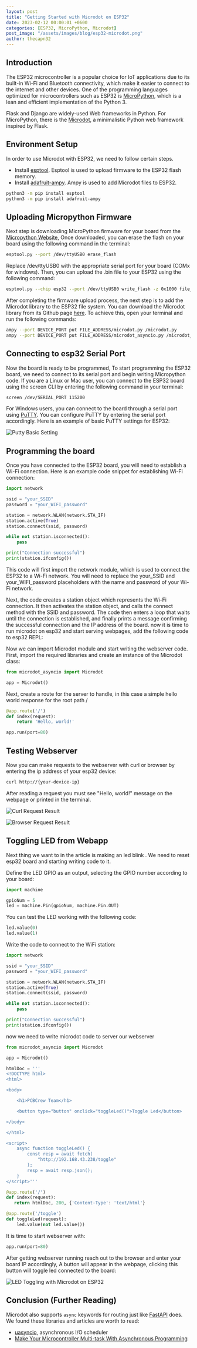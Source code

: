 ```yaml
---
layout: post
title: "Getting Started with Microdot on ESP32"
date: 2023-02-12 00:00:01 +0600
categories: [ESP32, MicroPython, Microdot]
post_image: "/assets/images/blog/esp32-microdot.png"
author: thecapn32
---
```



## Introduction

The ESP32 microcontroller is a popular choice for IoT applications due to its built-in Wi-Fi and Bluetooth connectivity, which make it easier to connect to the internet and other devices. One of the programming languages optimized for microcontrollers such as ESP32 is [MicroPython](https://micropython.org/), which is a lean and efficient implementation of the Python 3.

Flask and Django are widely-used Web frameworks in Python.
For MicroPython, there is the [Microdot](https://github.com/miguelgrinberg/microdot), a minimalistic Python web framework inspired by Flask.

## Environment Setup

In order to use Microdot with ESP32, we need to follow certain steps.

* Install [esptool](https://github.com/espressif/esptool). Esptool is used to upload firmware to the ESP32 flash memory.
* Install [adafruit-ampy](https://github.com/scientifichackers/ampy).  Ampy is used to add Microdot files to ESP32.

```sh
python3 -m pip install esptool
python3 -m pip install adafruit-ampy
```

## Uploading Micropython Firmware

Next step is downloading MicroPython firmware for your board from the [Micropython Website](https://micropython.org/download/esp32/), Once downloaded, you can erase the flash on your board using the following command in the terminal:

```sh
esptool.py --port /dev/ttyUSB0 erase_flash
```

Replace /dev/ttyUSB0 with the appropriate serial port for your board (COMx for windows).
Then, you can upload the .bin file to your ESP32 using the following command:

```sh
esptool.py --chip esp32 --port /dev/ttyUSB0 write_flash -z 0x1000 file_name.bin
```

After completing the firmware upload process, the next step is to add the Microdot library to the ESP32 file system. You can download the Microdot library from its Github page [here](https://github.com/miguelgrinberg/microdot). To achieve this, open your terminal and run the following commands:

```sh
ampy --port DEVICE_PORT put FILE_ADDRESS/microdot.py /microdot.py
ampy --port DEVICE_PORT put FILE_ADDRESS/microdot_asyncio.py /microdot_asyncio.py
```

## Connecting to esp32 Serial Port

Now the board is ready to be programmed, To start programming the ESP32 board, we need to connect to its serial port and begin writing Micropython code. If you are a Linux or Mac user, you can connect to the ESP32 board using the screen CLI by entering the following command in your terminal: 

```sh
screen /dev/SERIAL_PORT 115200
```

For Windows users, you can connect to the board through a serial port using [PuTTY](https://www.putty.org/). You can configure PuTTY by entering the serial port accordingly. Here is an example of basic PuTTY settings for ESP32:

![Putty Basic Setting](/assets/images/blog/esp32-microdot/PuTTY_BasicSettings.png "Putty Basic Setting")

## Programming the board

Once you have connected to the ESP32 board, you will need to establish a Wi-Fi connection. Here is an example code snippet for establishing Wi-Fi connection:

```python
import network

ssid = "your_SSID"
password = "your_WIFI_password"

station = network.WLAN(network.STA_IF)
station.active(True)
station.connect(ssid, password)

while not station.isconnected():
    pass

print("Connection successful")
print(station.ifconfig())
```

This code will first import the network module, which is used to connect the ESP32 to a Wi-Fi network. You will need to replace the your_SSID and your_WIFI_password placeholders with the name and password of your Wi-Fi network.

Next, the code creates a station object which represents the Wi-Fi connection. It then activates the station object, and calls the connect method with the SSID and password. The code then enters a loop that waits until the connection is established, and finally prints a message confirming the successful connection and the IP address of the board.
now it is time to run microdot on esp32 and start serving webpages, add the following code to esp32 REPL:

Now we can import Microdot module and start writing the webserver code. First, import the required libraries and create an instance of the Microdot class:

```python
from microdot_asyncio import Microdot

app = Microdot()
```

Next, create a route for the server to handle, in this case a simple hello world response for the root path /
```python
@app.route('/')
def index(request):
    return 'Hello, world!'

app.run(port=80)
```

## Testing Webserver

Now you can make requests to the webserver with curl or browser by entering the ip address of your esp32 device:

```sh
curl http://{your-device-ip}
```

After reading a request you must see "Hello, world!" message on the webpage or printed in the terminal.

![Curl Request Result](/assets/images/blog/esp32-microdot/result-curl.png "Curl Request Result")

![Browser Request Result](/assets/images/blog/esp32-microdot/result-browser.png "Browser Request Result")

## Toggling LED from Webapp

Next thing we want to in the article is making an led blink . We need to reset esp32 board and starting writing code to it.

Define the LED GPIO as an output, selecting the GPIO number according to your board:

```python
import machine

gpioNum = 5
led = machine.Pin(gpioNum, machine.Pin.OUT)
```

You can test the LED working with the following code:

```python
led.value(0)
led.value(1)
```

Write the code to connect to the WiFi station:

```python
import network

ssid = "your_SSID"
password = "your_WIFI_password"

station = network.WLAN(network.STA_IF)
station.active(True)
station.connect(ssid, password)

while not station.isconnected():
    pass

print("Connection successful")
print(station.ifconfig())
```

now we need to write microdot code to server our webserver

```python
from microdot_asyncio import Microdot

app = Microdot()

htmlDoc = '''
<!DOCTYPE html>
<html>

<body>

    <h1>PCBCrew Team</h1>

    <button type="button" onclick="toggleLed()">Toggle Led</button>

</body>

</html>

<script>
    async function toggleLed() {
        const resp = await fetch(
            "http://192.168.43.238/toggle"
        );
        resp = await resp.json();
    }
</script>'''

@app.route('/')
def index(request):
   return htmlDoc, 200, {'Content-Type': 'text/html'}

@app.route('/toggle')
def toggleLed(request):
    led.value(not led.value())
```

It is time to start webserver with:

```python
app.run(port=80)
```

After getting webserver running reach out to the browser and enter your board IP accordingly, A button will appear in the webpage, clicking this button will toggle led connected to the board:

![LED Toggling with Microdot on ESP32](/assets/images/blog/esp32-microdot/led-toggle.png)

## Conclusion (Further Reading)

Microdot also supports `async` keywords for routing just like [FastAPI](https://fastapi.tiangolo.com/) does.
We found these libraries and articles are worth to read:

* [uasyncio](https://docs.micropython.org/en/latest/library/uasyncio.html), asynchronous I/O scheduler
* [Make Your Microcontroller Multi-task With Asynchronous Programming](https://yiweimao.github.io/blog/async_microcontroller/)
